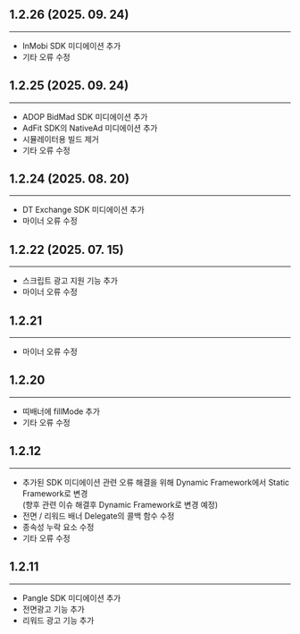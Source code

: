 
## 1.2.26 (2025. 09. 24)
---
- InMobi SDK 미디에이션 추가
- 기타 오류 수정

## 1.2.25 (2025. 09. 24)
---
- ADOP BidMad SDK 미디에이션 추가
- AdFit SDK의 NativeAd 미디에이션 추가
- 시뮬레이터용 빌드 제거
- 기타 오류 수정

## 1.2.24 (2025. 08. 20)
---
- DT Exchange SDK 미디에이션 추가
- 마이너 오류 수정
  

## 1.2.22 (2025. 07. 15)
---
- 스크립트 광고 지원 기능 추가
- 마이너 오류 수정


## 1.2.21
---
- 마이너 오류 수정


## 1.2.20
---
- 띠배너에 fillMode 추가 
- 기타 오류 수정


## 1.2.12
---
- 추가된 SDK 미디에이션 관련 오류 해결을 위해 Dynamic Framework에서 Static Framework로 변경  
 (향후 관련 이슈 해결후 Dynamic Framework로 변경 예정)
- 전면 / 리워드 배너 Delegate의 콜백 함수 수정
- 종속성 누락 요소 수정
- 기타 오류 수정


## 1.2.11
---
- Pangle SDK 미디에이션 추가
- 전면광고 기능 추가
- 리워드 광고 기능 추가